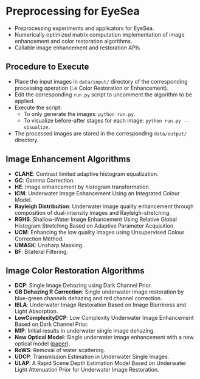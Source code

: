 # Preprocessing for EyeSea

- Preprocessing experiments and applicators for EyeSea. 
- Numerically optimized matrix computation implementation of image enhancement and color restoration algorithms.
- Callable image enhancement and restoration APIs.

## Procedure to Execute

- Place the input images in `data/input/` directory of the corresponding processing operation (i.e Color Restoration or Enhancement).
- Edit the corresponding `run.py` script to uncomment the algorithm to be applied.
- Execute the script:
  - To only generate the images: `python run.py`.
  - To visualize before-after stages for each image: `python run.py --visualize`.
- The processed images are stored in the corresponding `data/output/` directory.


## Image Enhancement Algorithms

- **CLAHE**: Contrast limited adaptive histogram equalization.
- **GC**: Gamma Correction.
- **HE**: Image enhancement by histogram transformation.
- **ICM**: Underwater Image Enhancement Using an Integrated Colour Model.
- **Rayleigh Distribution**: Underwater image quality enhancement through composition of dual-intensity images and Rayleigh-stretching.
- **RGHS**: Shallow-Water Image Enhancement Using Relative Global Histogram Stretching Based on Adaptive Parameter Acquisition. 
- **UCM**: Enhancing the low quality images using Unsupervised Colour Correction Method.
- **UMASK**: Unsharp Masking.
- **BF**: Bilateral Filtering. 

## Image Color Restoration Algorithms

- **DCP**: Single Image Dehazing using Dark Channel Prior.
- **GB Dehazing R Correction**: Single underwater image restoration by blue-green channels dehazing and red channel correction.
- **IBLA**: Underwater Image Restoration Based on Image Blurriness and Light Absorption.
- **LowComplexityDCP**: Low Complexity Underwater Image Enhancement Based on Dark Channel Prior.
- **MIP**: Initial results in underwater single image dehazing.
- **New Optical Model**: Single underwater image enhancement with a new optical model ([paper](http://www.jdl.link/doc/2011/201372615482341921_iscas2013_single_underwater_image_enhancement_with_an_improved_optical_model.pdf)).
- **RoWS**: Removal of water scattering. 
- **UDCP**: Transmission Estimation in Underwater Single Images.
- **ULAP**: A Rapid Scene Depth Estimation Model Based on Underwater Light Attenuation Prior for Underwater Image Restoration.

